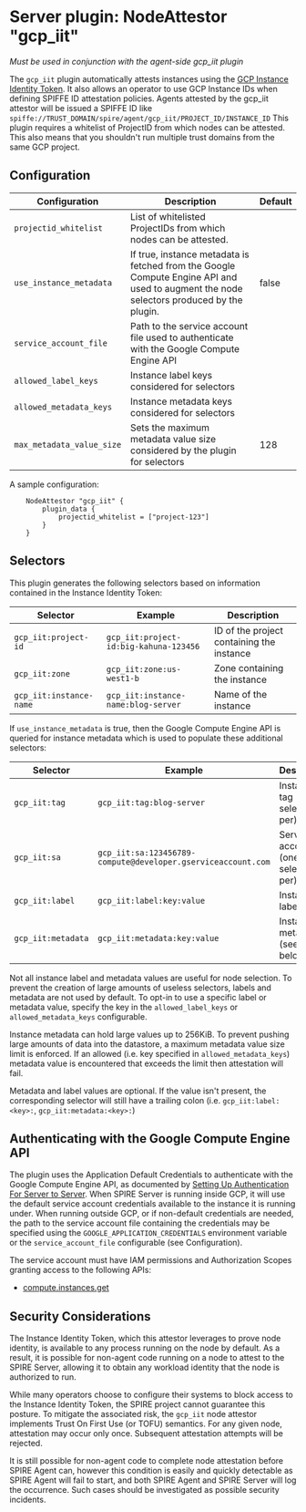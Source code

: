 # Server plugin: NodeAttestor "gcp_iit"

*Must be used in conjunction with the agent-side gcp_iit plugin*

The `gcp_iit` plugin automatically attests instances using the [GCP Instance Identity Token](https://cloud.google.com/compute/docs/instances/verifying-instance-identity). It also allows an operator to use GCP Instance IDs when defining SPIFFE ID attestation policies.
Agents attested by the gcp_iit attestor will be issued a SPIFFE ID like `spiffe://TRUST_DOMAIN/spire/agent/gcp_iit/PROJECT_ID/INSTANCE_ID`
This plugin requires a whitelist of ProjectID from which nodes can be attested. This also means that you shouldn't run multiple trust domains from the same GCP project.

## Configuration

| Configuration             | Description                                                                                        | Default                                    |
|---------------------------|----------------------------------------------------------------------------------------------------|--------------------------------------------|
| `projectid_whitelist`     | List of whitelisted ProjectIDs from which nodes can be attested.  |         |
| `use_instance_metadata`   | If true, instance metadata is fetched from the Google Compute Engine API and used to augment the node selectors produced by the plugin. | false |
| `service_account_file`  | Path to the service account file used to authenticate with the Google Compute Engine API |     |
| `allowed_label_keys`      | Instance label keys considered for selectors | |
| `allowed_metadata_keys`   | Instance metadata keys considered for selectors | |
| `max_metadata_value_size` | Sets the maximum metadata value size considered by the plugin for selectors | 128 |

A sample configuration:

```
    NodeAttestor "gcp_iit" {
        plugin_data {
            projectid_whitelist = ["project-123"]
        }
    }
```

## Selectors

This plugin generates the following selectors based on information contained in the Instance Identity Token:

| Selector                   | Example                                                      | Description                               |
| -------------------------- | ------------------------------------------------------------ | ----------------------------------------- |
| `gcp_iit:project-id`       | `gcp_iit:project-id:big-kahuna-123456`                       | ID of the project containing the instance |
| `gcp_iit:zone`             | `gcp_iit:zone:us-west1-b`                                    | Zone containing the instance              |
| `gcp_iit:instance-name`    | `gcp_iit:instance-name:blog-server`                          | Name of the instance                      |

If `use_instance_metadata` is true, then the Google Compute Engine API is queried for instance metadata which is used to populate these additional selectors:

| Selector                   | Example                                                      | Description                                                                     |
| -------------------------- | ------------------------------------------------------------ | --------------------------------------------------------------------------------|
| `gcp_iit:tag`              | `gcp_iit:tag:blog-server`                                    | Instance tag (one selector per)
| `gcp_iit:sa`               | `gcp_iit:sa:123456789-compute@developer.gserviceaccount.com` | Service account (one selector per)
| `gcp_iit:label`            | `gcp_iit:label:key:value`                                    | Instance label
| `gcp_iit:metadata`         | `gcp_iit:metadata:key:value`                                 | Instance metadata (see caveat below)

Not all instance label and metadata values are useful for node selection. To
prevent the creation of large amounts of useless selectors, labels and metadata
are not used by default. To opt-in to use a specific label or metadata value,
specify the key in the `allowed_label_keys` or `allowed_metadata_keys`
configurable.

Instance metadata can hold large values up to 256KiB. To prevent pushing large amounts
of data into the datastore, a maximum metadata value size limit is enforced. If
an allowed (i.e. key specified in `allowed_metadata_keys`) metadata value is
encountered that exceeds the limit then attestation will fail.

Metadata and label values are optional. If the value isn't present, the
corresponding selector will still have a trailing colon (i.e.
`gcp_iit:label:<key>:`, `gcp_iit:metadata:<key>:`)

## Authenticating with the Google Compute Engine API
The plugin uses the Application Default Credentials to authenticate with the Google Compute Engine API, as documented by [Setting Up Authentication For Server to Server](https://cloud.google.com/docs/authentication/production). When SPIRE Server is running inside GCP, it will use the default service account credentials available to the instance it is running under. When running outside GCP, or if non-default credentials are needed, the path to the service account file containing the credentials may be specified using the `GOOGLE_APPLICATION_CREDENTIALS` environment variable or the `service_account_file` configurable (see Configuration).

The service account must have IAM permissions and Authorization Scopes granting access to the following APIs:
* [compute.instances.get](https://cloud.google.com/compute/docs/reference/rest/v1/instances/get)

## Security Considerations
The Instance Identity Token, which this attestor leverages to prove node identity, is available to any process running on the node by default. As a result, it is possible for non-agent code running on a node to attest to the SPIRE Server, allowing it to obtain any workload identity that the node is authorized to run.

While many operators choose to configure their systems to block access to the Instance Identity Token, the SPIRE project cannot guarantee this posture. To mitigate the associated risk, the `gcp_iit` node attestor implements Trust On First Use (or TOFU) semantics. For any given node, attestation may occur only once. Subsequent attestation attempts will be rejected.

It is still possible for non-agent code to complete node attestation before SPIRE Agent can, however this condition is easily and quickly detectable as SPIRE Agent will fail to start, and both SPIRE Agent and SPIRE Server will log the occurrence. Such cases should be investigated as possible security incidents.
